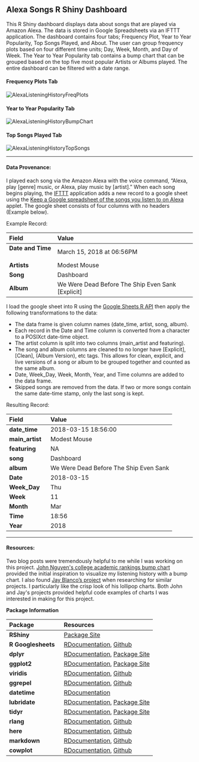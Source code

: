 ## Alexa Songs R Shiny Dashboard

This R Shiny dashboard displays data about songs that are played via Amazon Alexa. The data is stored in Google Spreadsheets via an IFTTT application. The dashboard contains four tabs; Frequency Plot, Year to Year Popularity, Top Songs Played, and About. The user can group frequency plots based on four different time units; Day, Week, Month, and Day of Week. The Year to Year Popularity tab contains a bump chart that can be grouped based on the top five most popular Artists or Albums played. The entire dashboard can be filtered with a date range.

#### Frequency Plots Tab
![AlexaListeningHistoryFreqPlots](https://user-images.githubusercontent.com/7990117/54166228-9f205900-443a-11e9-8a85-7b21a69fe8c6.png)

#### Year to Year Popularity Tab
![AlexaListeningHistoryBumpChart](https://user-images.githubusercontent.com/7990117/54166225-9b8cd200-443a-11e9-8364-34e5009fa488.png)

#### Top Songs Played Tab
![AlexaListeningHistoryTopSongs](https://user-images.githubusercontent.com/7990117/54166230-a21b4980-443a-11e9-8b40-d50938de92f8.png)

----

#### Data Provenance:

I played each song via the Amazon Alexa with the voice command, “Alexa, play [genre] music, or Alexa, play music by [artist].” When each song begins playing, the [IFTTT](https://ifttt.com/) application adds a new record to a google sheet using the [Keep a Google spreadsheet of the songs you listen to on Alexa](https://ifttt.com/applets/72041438d-keep-a-google-spreadsheet-of-the-songs-you-listen-to-on-alexa) applet. The google sheet consists of four columns with no headers (Example below).

Example Record:

| Field             	   | Value								               |
|:------------------------ |:------------------------------------------------- |
| **Date and Time** &nbsp; | March 15, 2018 at 06:56PM 						   |
| **Artists**			   | Modest Mouse 									   |
| **Song**				   | Dashboard 										   |
| **Album**				   | We Were Dead Before The Ship Even Sank [Explicit] |

I load the google sheet into R using the [Google Sheets R API](https://github.com/jennybc/googlesheets) then apply the following transformations to the data:
+ The data frame is given column names (date_time, artist, song, album).
+ Each record in the Date and Time column is converted from a character to a POSIXct date-time object.
+ The artist column is split into two columns (main_artist and featuring).
+ The song and album columns are cleaned to no longer have [Explicit], [Clean], (Album Version), etc tags. This allows for clean, explicit, and live versions of a song or album to be grouped together and counted as the same album.
+ Date, Week_Day, Week, Month, Year, and Time columns are added to the data frame.
+ Skipped songs are removed from the data. If two or more songs contain the same date-time stamp, only the last song is kept.

Resulting Record:

| Field 		         | Value								  |
|:--------------		 |:-------------------------------------- |
|**date_time**		     | 2018-03-15 18:56:00 					  |
|**main_artist**  &nbsp; | Modest Mouse 						  |
|**featuring**		     | NA 									  |
|**song**				 | Dashboard 							  |
|**album**				 | We Were Dead Before The Ship Even Sank |
|**Date**				 | 2018-03-15 							  |
|**Week_Day**			 | Thu 									  |
|**Week**				 | 11 									  |
|**Month**				 | Mar 									  |
|**Time**				 | 18:56 								  |
|**Year**				 | 2018 								  |

----

#### Resources:

Two blog posts were tremendously helpful to me while I was working on this project. [John Nguyen's college academic rankings bump chart](http://data-slinky.com/2016/07/31/bump_charts.html) provided the initial inspiration to visualize my listening history with a bump chart. I also found [Jay Blanco’s project](http://www.jayblanco.com/blog/2016/7/9/using-lastfm-and-r-to-understand-my-music-listening-habits) when researching for similar projects. I particularly like the crisp look of his lollipop charts. Both John and Jay's projects provided helpful code examples of charts I was interested in making for this project. 

**Package Information**

| Package            		| Resources |
|:------------------------- |:--------- |
| **RShiny**         		| [Package Site](https://shiny.rstudio.com/reference/shiny/1.1.0/) |
| **R Googlesheets** &nbsp; | [RDocumentation](https://www.rdocumentation.org/packages/googlesheets/versions/0.3.0), [Github](https://github.com/jennybc/googlesheets) |
| **dplyr**					| [RDocumentation](https://www.rdocumentation.org/packages/dplyr/versions/0.7.6), [Package Site](https://dplyr.tidyverse.org/) |
| **ggplot2**	   		    | [RDocumentation](https://www.rdocumentation.org/packages/ggplot2/versions/3.0.0), [Package Site](https://ggplot2.tidyverse.org/) | 
| **viridis**				| [RDocumentation](https://www.rdocumentation.org/packages/viridis/versions/0.5.1), [Github](https://github.com/sjmgarnier/viridis) |
| **ggrepel**		 		| [RDocumentation](https://www.rdocumentation.org/packages/ggrepel/versions/0.8.0), [Github](https://github.com/slowkow/ggrepel) |
| **datetime**				| [RDocumentation](https://www.rdocumentation.org/packages/datetime/versions/0.1.3) |
| **lubridate**				| [RDocumentation](https://www.rdocumentation.org/packages/lubridate/versions/1.7.4), [Package Site](https://lubridate.tidyverse.org/) |
| **tidyr** 			    | [RDocumentation](https://www.rdocumentation.org/packages/tidyr/versions/0.8.1), [Package Site](https://tidyr.tidyverse.org/) |
| **rlang**			 		| [RDocumentation](https://www.rdocumentation.org/packages/rlang/versions/0.2.1), [Github](https://github.com/r-lib/rlang) |
| **here** 			 		| [RDocumentation](https://www.rdocumentation.org/packages/here/versions/0.1), [Github](https://github.com/r-lib/here) |
| **markdown**				| [RDocumentation](https://www.rdocumentation.org/packages/markdown), [Github](https://github.com/rstudio/markdown) |
| **cowplot**				| [RDocumentation](https://www.rdocumentation.org/packages/cowplot), [Github](https://github.com/wilkelab/cowplot) |

